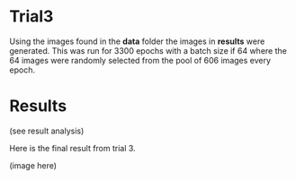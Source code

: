 # Trial3

Using the images found in the **data** folder the images in **results** were generated. This was run for 3300 epochs with a batch size if 64 where the 64 images were randomly selected from the pool of 606 images every epoch.

# Results

(see result analysis)

Here is the final result from trial 3.

(image here)
